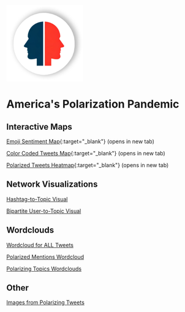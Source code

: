 <img src="/assets/img/IDS_capstone-logo.png" width=200>

# America's Polarization Pandemic

## Interactive Maps
[Emoji Sentiment Map](/maps/final_emoji_tweet_map.html){:target="_blank"} (opens in new tab)

[Color Coded Tweets Map](/maps/tweet_map.html){:target="_blank"} (opens in new tab)

[Polarized Tweets Heatmap](/maps/us_centered_polarization_heatmap.html){:target="_blank"} (opens in new tab)

## Network Visualizations
[Hashtag-to-Topic Visual](/networks/hashtag-to-topic.md)

[Bipartite User-to-Topic Visual](/networks/bipartite-user-topic.md)

## Wordclouds
[Wordcloud for ALL Tweets](/wordclouds/all-tweets.md)

[Polarized Mentions Wordcloud](/wordclouds/polarized-mentions.md)

[Polarizing Topics Wordclouds](/wordclouds/topic-wordclouds.md)

## Other
[Images from Polarizing Tweets](/images/tweet-images.md)


